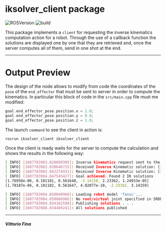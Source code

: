 # iksolver_client package

![ROSVersion](https://img.shields.io/badge/ROS-melodic-blue)
![build](https://img.shields.io/badge/build-passed-success)

This package implements a ```client``` for requesting the inverse kinematics computation action for a robot. Through the use of a callback function the solutions are displayed one by one that they are retrieved and, once the server computes all of them, send in one shot at the end. 
___

# Output Preview

The design of the node allows to modify from code the coordinates of the ```pose``` of the ```end_effector``` that must be sent to server in order to compute the kinematics. In particular this block of code in the ```src/main.cpp``` file  must me modified:
```c++
goal.end_effector_pose.position.x = 1.0;
goal.end_effector_pose.position.y = 0.0;
goal.end_effector_pose.position.z = 1.0;
```
The launch ```command``` to see the client in action is:
```bash
rosrun iksolver_client iksolver_client 
```
Once the client is ready waits for the server to compute the calculation and shows the results in the following way:

```bash
[ INFO] [1607783983.028609395]: Inverse kinematics request sent to the IK resolution action server
[ INFO] [1607783983.030646725]: Received Inverse Kinematic solution: [1.76958e-06, 0.101181, 0.561648, -3.14158, 2.23362, 1.24933e-05]
[ INFO] [1607783983.042274931]: Received Inverse Kinematic solution: [1.78187e-06, 0.101182, 0.561647, 4.02077e-10, -2.23362, 3.14159]
[ INFO] [1607783984.647545427]: Goal achieved. Found 2 IK solutions
[1.76958e-06, 0.101181, 0.561648, -3.14158, 2.23362, 1.24933e-05]
[1.78187e-06, 0.101182, 0.561647, 4.02077e-10, -2.23362, 3.14159]

[ INFO] [1607783984.650040960]: Loading robot model 'fanuc'...
[ INFO] [1607783984.650086986]: No root/virtual joint specified in SRDF. Assuming fixed joint
[ INFO] [1607783984.834102590]: Publishing solutions . . .
[ INFO] [1607783988.834489241]: All solutions published
```
___
##### Vittorio Fina